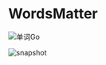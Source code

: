# WordsMatter

![单词Go](https://imgur.com/gallery/ZQt8KMS.png)

![snapshot](https://imgur.com/gallery/NyTTeAh)